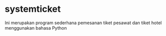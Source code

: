 # systemticket
Ini merupakan program sederhana pemesanan tiket pesawat dan tiket hotel menggunakan bahasa Python
